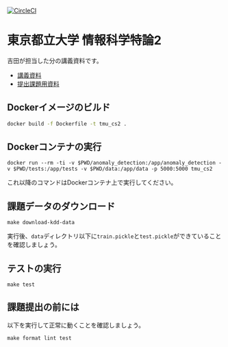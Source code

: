 [![CircleCI](https://circleci.com/gh/syou6162/tmu_cs2_2020.svg?style=shield)](https://circleci.com/gh/syou6162/tmu_cs2_2020)

# 東京都立大学 情報科学特論2
吉田が担当した分の講義資料です。

- [講義資料](https://docs.google.com/presentation/d/1LWSENPWdwkG3LnxnRWEmL9xldHwdhg-52EDWv4m9MDU)
- [提出課題用資料](https://colab.research.google.com/drive/1XiSMhsHM0w5SUY45AR4xtinFDujBEtO6)

## Dockerイメージのビルド

```sh
docker build -f Dockerfile -t tmu_cs2 .
```

## Dockerコンテナの実行

```
docker run --rm -ti -v $PWD/anomaly_detection:/app/anomaly_detection -v $PWD/tests:/app/tests -v $PWD/data:/app/data -p 5000:5000 tmu_cs2
```

これ以降のコマンドはDockerコンテナ上で実行してください。

## 課題データのダウンロード

```
make download-kdd-data
```

実行後、`data`ディレクトリ以下に`train.pickle`と`test.pickle`ができていることを確認しましょう。

## テストの実行

```
make test
```

## 課題提出の前には
以下を実行して正常に動くことを確認しましょう。

```
make format lint test
```
